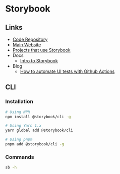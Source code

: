 # Storybook

## Links

- [Code Repository](https://github.com/storybookjs/storybook)
- [Main Website](https://storybook.js.org)
- [Projects that use Storybook](https://storybook.js.org/showcase/projects)
- Docs
  - [Intro to Storybook](https://storybook.js.org/tutorials/intro-to-storybook/)
- Blog
  - [How to automate UI tests with Github Actions](https://storybook.js.org/blog/how-to-automate-ui-tests-with-github-actions/)

## CLI

### Installation

```sh
# Using NPM
npm install @storybook/cli -g

# Using Yarn 1.x
yarn global add @storybook/cli

# Using pnpm
pnpm add @storybook/cli -g
```

<!--
npx -p @storybook/cli sb
-->

### Commands

```sh
sb -h
```
